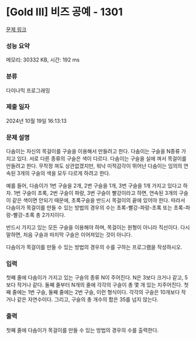 # [Gold III] 비즈 공예 - 1301 

[문제 링크](https://www.acmicpc.net/problem/1301) 

### 성능 요약

메모리: 30332 KB, 시간: 192 ms

### 분류

다이나믹 프로그래밍

### 제출 일자

2024년 10월 19일 16:13:13

### 문제 설명

<p>다솜이는 자신의 목걸이를 구슬을 이용해서 만들려고 한다. 다솜이는 구슬을 N종류 가지고 있다. 서로 다른 종류의 구슬은 색이 다르다. 다솜이는 구슬을 실에 껴서 목걸이를 만들려고 한다. 무작정 껴도 상관없겠지만, 워낙 미적감각이 뛰어난 다솜이는 임의의 연속된 3개의 구슬의 색을 모두 다르게 하려고 한다.</p>

<p>예를 들어, 다솜이가 1번 구슬을 2개, 2번 구슬을 1개, 3번 구슬을 1개 가지고 있다고 하자. 1번 구슬이 초록, 2번 구슬이 파랑, 3번 구슬이 빨강이라고 하면, 연속된 3개의 구슬이 같은 색이면 안되기 때문에, 초록구슬을 반드시 목걸이의 끝에 있어야 한다. 따라서 다솜이가 목걸이를 만들 수 있는 방법의 경우의 수는 초록-빨강-파랑-초록 또는 초록-파랑-빨강-초록 총 2가지이다.</p>

<p>반드시 가지고 있는 모든 구슬을 이용해야 하며, 목걸이는 원형이 아니라 직선이다. 다시말하면, 처음 구슬과 마지막 구슬은 이어져있는 것이 아니다.</p>

<p>다솜이가 목걸이를 만들 수 있는 방법의 경우의 수를 구하는 프로그램을 작성하시오.</p>

### 입력 

 <p>첫째 줄에 다솜이가 가지고 있는 구슬의 종류 N이 주어진다. N은 3보다 크거나 같고, 5보다 작거나 같다. 둘째 줄부터 N개의 줄에 각각의 구슬이 총 몇 개 있는 지주어진다. 첫째 줄에는 1번 구슬, 둘째 줄에는 2번 구슬, 이런 형식이다. 각각의 구슬은 10개보다 작거나 같은 자연수이다. 그리고, 구슬의 총 개수의 합은 35를 넘지 않는다.</p>

### 출력 

 <p>첫째 줄에 다솜이가 목걸이를 만들 수 있는 방법의 경우의 수를 출력한다.</p>

